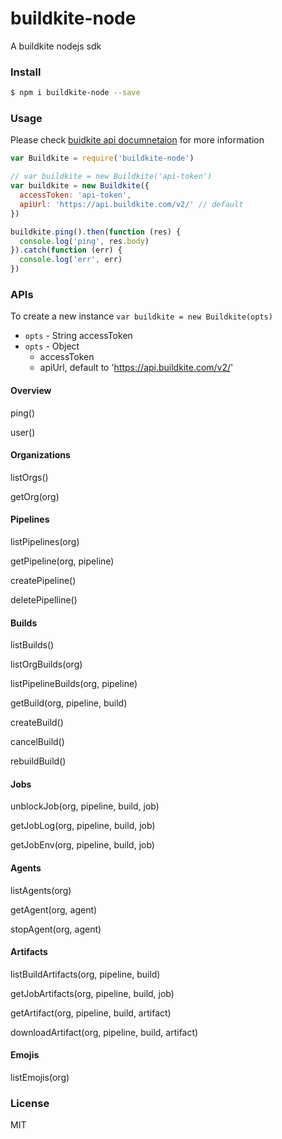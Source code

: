 # buildkite-node
A buildkite nodejs sdk

### Install

```sh
$ npm i buildkite-node --save
```

### Usage

Please check [buidkite api documnetaion](https://buildkite.com/docs/api) for more information

```JavaScript
var Buildkite = require('buildkite-node')

// var buildkite = new Buildkite('api-token')
var buildkite = new Buildkite({
  accessToken: 'api-token',
  apiUrl: 'https://api.buildkite.com/v2/' // default
})

buildkite.ping().then(function (res) {
  console.log('ping', res.body)
}).catch(function (err) {
  console.log('err', err)
})
```

### APIs

To create a new instance `var buildkite = new Buildkite(opts)`

* `opts` - String accessToken
* `opts` - Object
  - accessToken
  - apiUrl, default to 'https://api.buildkite.com/v2/'

#### Overview

ping()

user()

#### Organizations

listOrgs()

getOrg(org)

#### Pipelines

listPipelines(org)

getPipeline(org, pipeline)

createPipeline()

deletePipelline()

#### Builds

listBuilds()

listOrgBuilds(org)

listPipelineBuilds(org, pipeline)

getBuild(org, pipeline, build)

createBuild()

cancelBuild()

rebuildBuild()

#### Jobs

unblockJob(org, pipeline, build, job)

getJobLog(org, pipeline, build, job)

getJobEnv(org, pipeline, build, job)

#### Agents

listAgents(org)

getAgent(org, agent)

stopAgent(org, agent)

#### Artifacts

listBuildArtifacts(org, pipeline, build)

getJobArtifacts(org, pipeline, build, job)

getArtifact(org, pipeline, build, artifact)

downloadArtifact(org, pipeline, build, artifact)

#### Emojis

listEmojis(org)

### License
MIT
